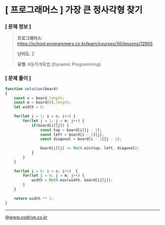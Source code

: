# [ 프로그래머스 ] 가장 큰 정사각형 찾기

### [ 문제 정보 ]
> **프로그래머스**: https://school.programmers.co.kr/learn/courses/30/lessons/12905
> 
> **난이도**: 2
>
> **유형**: #동적계획법 (Dynamic Programming)


### [ 문제 풀이 ]
```JavaScript
function solution(board)
{
    const n = board.length;
    const m = board[0].length;
    let width = 0;
    
    for(let i = 1; i < n; i++) {
        for(let j = 1; j < m; j++) {
            if(board[i][j]) {
                const top = board[i][j - 1];
                const left = board[i - 1][j];
                const diagonal = board[i - 1][j - 1];
                
                board[i][j] += Math.min(top, left, diagonal);
            }
        }
    }
    
    for(let i = 0; i < n; i++)  {
        for(let j = 0; j < m; j++) {
            width = Math.max(width, board[i][j]);
        }
    }
    
    return width ** 2;
}


```


---
@www.codrive.co.kr
